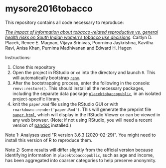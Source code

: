 # mysore2016tobacco

This repository contains all code necessary to reproduce:

[*The impact of information about tobacco-related reproductive vs. general health risks on South Indian women's tobacco use decisions*](https://grasshoppermouse.github.io/mysore2016tobacco/). Caitlyn D. Placek, Renee E. Magnan, Vijaya Srinivas, Poornima Jaykrishna, Kavitha Ravi, Anisa Khan, Purnima Madhivanan and Edward H. Hagen

Instructions:

1. Clone this repository
2. Open the project in RStudio or `cd` into the directory and launch `R`. This will automatically bootstrap [`renv`](https://rstudio.github.io/renv/index.html).
3. After the bootstrapping process, enter the following in the console: `renv::restore()`. This should install all the necessary packages, including the separate data package [`placektobaccopublic`](https://github.com/grasshoppermouse/placektobaccopublic), in an isolated project-specific library.
4. knit the `paper.Rmd` file using the RStudio GUI or with `rmarkdown::render('paper.Rmd')`. This will generate the preprint file [`paper.html`](https://grasshoppermouse.github.io/mysore2016tobacco/), which will display in the RStudio Viewer or can be viewed in any web browser. (Note: if not using RStudio, you will need a recent version of [pandoc](https://pandoc.org) installed.)

Note 1: Analyses used "R version 3.6.3 (2020-02-29)". You might need to install this version of R to reproduce them.

Note 2: Some results will differ slightly from the official version because identifying information in `placektobaccopublic`, such as age and income, has been aggregated into coarser categories to help preserve anonymity.